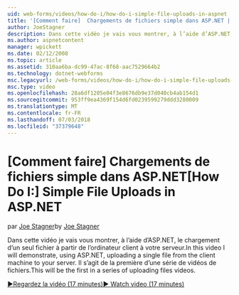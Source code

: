 ```yaml
---
uid: web-forms/videos/how-do-i/how-do-i-simple-file-uploads-in-aspnet
title: '[Comment faire]  Chargements de fichiers simple dans ASP.NET | Microsoft Docs'
author: JoeStagner
description: Dans cette vidéo je vais vous montrer, à l’aide d’ASP.NET, le chargement d’un seul fichier à partir de l’ordinateur client à votre serveur. Il s’agit de la première d’une série de chargement...
ms.author: aspnetcontent
manager: wpickett
ms.date: 02/12/2008
ms.topic: article
ms.assetid: 310aa6ba-dc99-47ac-8f68-aac7529664b2
ms.technology: dotnet-webforms
msc.legacyurl: /web-forms/videos/how-do-i/how-do-i-simple-file-uploads-in-aspnet
msc.type: video
ms.openlocfilehash: 28a6df1205e04f3e8676db9e37d040cb4ab154d1
ms.sourcegitcommit: 953ff9ea4369f154d6fd0239599279ddd3280009
ms.translationtype: MT
ms.contentlocale: fr-FR
ms.lasthandoff: 07/03/2018
ms.locfileid: "37379648"
---
```

<a name="how-do-i--simple-file-uploads-in-aspnet"></a><span data-ttu-id="a0eb9-104">[Comment faire]  Chargements de fichiers simple dans ASP.NET</span><span class="sxs-lookup"><span data-stu-id="a0eb9-104">[How Do I:]  Simple File Uploads in ASP.NET</span></span>
====================
<span data-ttu-id="a0eb9-105">par [Joe Stagner](https://github.com/JoeStagner)</span><span class="sxs-lookup"><span data-stu-id="a0eb9-105">by [Joe Stagner](https://github.com/JoeStagner)</span></span>

<span data-ttu-id="a0eb9-106">Dans cette vidéo je vais vous montrer, à l’aide d’ASP.NET, le chargement d’un seul fichier à partir de l’ordinateur client à votre serveur.</span><span class="sxs-lookup"><span data-stu-id="a0eb9-106">In this video I will demonstrate, using ASP.NET, uploading a single file from the client machine to your server.</span></span> <span data-ttu-id="a0eb9-107">Il s’agit de la première d’une série de vidéos de fichiers.</span><span class="sxs-lookup"><span data-stu-id="a0eb9-107">This will be the first in a series of uploading files videos.</span></span>

[<span data-ttu-id="a0eb9-108">&#9654;Regardez la vidéo (17 minutes)</span><span class="sxs-lookup"><span data-stu-id="a0eb9-108">&#9654; Watch video (17 minutes)</span></span>](https://channel9.msdn.com/Blogs/ASP-NET-Site-Videos/how-do-i-simple-file-uploads-in-aspnet)
